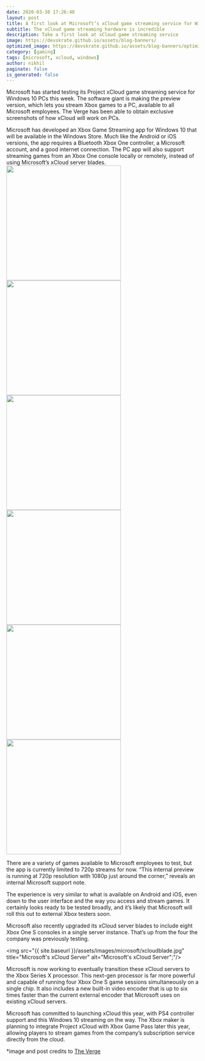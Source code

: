 ```yaml
---
date: 2020-03-30 17:26:40
layout: post
title: A first look at Microsoft’s xCloud game streaming service for Windows PCs
subtitle: The xCloud game streaming hardware is incredible
description: Take a first look at xCloud game streaming service
image: https://devskrate.github.io/assets/blog-banners/
optimized_image: https://devskrate.github.io/assets/blog-banners/optimized/
category: [gaming]
tags: [microsoft, xcloud, windows]
author: nikhil
paginate: false
is_generated: false
---
```


Microsoft has started testing its Project xCloud game streaming service for Windows 10 PCs this week. The software giant is making the preview version, which lets you stream Xbox games to a PC, available to all Microsoft employees. The Verge has been able to obtain exclusive screenshots of how xCloud will work on PCs.

Microsoft has developed an Xbox Game Streaming app for Windows 10 that will be available in the Windows Store. Much like the Android or iOS versions, the app requires a Bluetooth Xbox One controller, a Microsoft account, and a good internet connection. The PC app will also support streaming games from an Xbox One console locally or remotely, instead of using Microsoft’s xCloud server blades.<br>
<img src="{{ site.baseurl }}/assets/images/microsoft/xcloudpcwindows10_1.jpg" style="width: 300px; display: inline" />
<img src="{{ site.baseurl }}/assets/images/microsoft/xcloudpcwindows10_2.jpg" style="width: 300px; display: inline" />
<img src="{{ site.baseurl }}/assets/images/microsoft/xcloudpcwindows10_3.jpg" style="width: 300px; display: inline" />
<img src="{{ site.baseurl }}/assets/images/microsoft/xcloudpcwindows10_4.jpg" style="width: 300px; display: inline" />
<img src="{{ site.baseurl }}/assets/images/microsoft/xcloudpcwindows10_5.jpg" style="width: 300px; display: inline" />
<img src="{{ site.baseurl }}/assets/images/microsoft/xcloudpcwindows10_6.jpg" style="width: 300px" />

There are a variety of games available to Microsoft employees to test, but the app is currently limited to 720p streams for now. “This internal preview is running at 720p resolution with 1080p just around the corner,” reveals an internal Microsoft support note.

The experience is very similar to what is available on Android and iOS, even down to the user interface and the way you access and stream games. It certainly looks ready to be tested broadly, and it’s likely that Microsoft will roll this out to external Xbox testers soon.

Microsoft also recently upgraded its xCloud server blades to include eight Xbox One S consoles in a single server instance. That’s up from the four the company was previously testing.

<img src="{{ site.baseurl }}/assets/images/microsoft/xcloudblade.jpg" title="Microsoft's xCloud Server" alt="Microsoft's xCloud Server";"/>

Microsoft is now working to eventually transition these xCloud servers to the Xbox Series X processor. This next-gen processor is far more powerful and capable of running four Xbox One S game sessions simultaneously on a single chip. It also includes a new built-in video encoder that is up to six times faster than the current external encoder that Microsoft uses on existing xCloud servers.

Microsoft has committed to launching xCloud this year, with PS4 controller support and this Windows 10 streaming on the way. The Xbox maker is planning to integrate Project xCloud with Xbox Game Pass later this year, allowing players to stream games from the company’s subscription service directly from the cloud.

*image and post credits to <a href="https://www.theverge.com/">The Verge</a>
